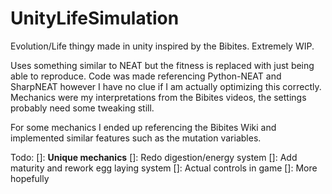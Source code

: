 # UnityLifeSimulation
Evolution/Life thingy made in unity inspired by the Bibites. Extremely WIP.

Uses something similar to NEAT but the fitness is replaced with just being able to reproduce.
Code was made referencing Python-NEAT and SharpNEAT however I have no clue if I am actually optimizing this correctly.
Mechanics were my interpretations from the Bibites videos, the settings probably need some tweaking still.

For some mechanics I ended up referencing the Bibites Wiki and implemented similar features such as the mutation variables.

Todo: 
[]: **Unique mechanics**
[]: Redo digestion/energy system
[]: Add maturity and rework egg laying system
[]: Actual controls in game
[]: More hopefully
